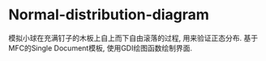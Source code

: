 # Normal-distribution-diagram
模拟小球在充满钉子的木板上自上而下自由滚落的过程, 用来验证正态分布. 基于MFC的Single Document模板, 使用GDI绘图函数绘制界面.
